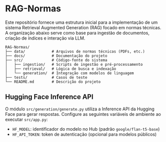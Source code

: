 # RAG-Normas

Este repositório fornece uma estrutura inicial para a implementação de um sistema
Retrieval Augmented Generation (RAG) focado em normas técnicas. A organização
abaixo serve como base para ingestão de documentos, criação de índices e
interação via LLM.

```
RAG-Normas/
├── data/            # Arquivos de normas técnicas (PDFs, etc.)
├── docs/            # Documentação do projeto
├── src/             # Código-fonte do sistema
│   ├── ingestion/   # Scripts de ingestão e pré-processamento
│   ├── retrieval/   # Lógica de busca e indexação
│   └── generation/  # Integração com modelos de linguagem
├── tests/           # Casos de teste
└── README.md        # Descrição do projeto
```

## Hugging Face Inference API

O módulo `src/generation/generate.py` utiliza a Inference API da Hugging Face
para gerar respostas. Configure as seguintes variáveis de ambiente ao executar
`src/app.py`:

- `HF_MODEL`: identificador do modelo no Hub (padrão `google/flan-t5-base`)
- `HF_API_TOKEN`: token de autenticação (opcional para modelos públicos)
